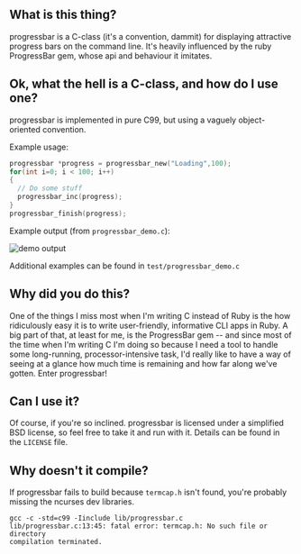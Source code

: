 ## What is this thing?

progressbar is a C-class (it's a convention, dammit) for displaying attractive
progress bars on the command line. It's heavily influenced by the ruby ProgressBar
gem, whose api and behaviour it imitates.

## Ok, what the hell is a C-class, and how do I use one?

progressbar is implemented in pure C99, but using a vaguely object-oriented convention.

Example usage:

```c
progressbar *progress = progressbar_new("Loading",100);
for(int i=0; i < 100; i++)
{
  // Do some stuff
  progressbar_inc(progress);
}
progressbar_finish(progress);
```

Example output (from `progressbar_demo.c`):

![demo output](example_output/demo.png)

Additional examples can be found in `test/progressbar_demo.c`

## Why did you do this?

One of the things I miss most when I'm writing C instead of Ruby is the
how ridiculously easy it is to write user-friendly, informative CLI apps
in Ruby. A big part of that, at least for me, is the ProgressBar gem --
and since most of the time when I'm writing C I'm doing so because I need
a tool to handle some long-running, processor-intensive task, I'd really
like to have a way of seeing at a glance how much time is remaining and
how far along we've gotten. Enter progressbar!

## Can I use it?

Of course, if you're so inclined. progressbar is licensed under a simplified BSD license,
so feel free to take it and run with it. Details can be found in the `LICENSE` file.

## Why doesn't it compile?

If progressbar fails to build because `termcap.h` isn't found, you're probably missing the ncurses dev libraries.

```
gcc -c -std=c99 -Iinclude lib/progressbar.c
lib/progressbar.c:13:45: fatal error: termcap.h: No such file or directory
compilation terminated.
```
